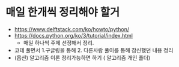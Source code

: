 # 매일 한개씩 정리해야 할거

  * https://www.delftstack.com/ko/howto/python/
  * https://docs.python.org/ko/3/tutorial/index.html 
    * 매일 하나씩 주제 선정해서 정리.
  * 코테 풀면서 1.구글링을 통해 2. 다른사람 풀이를 통해 참신했던 내용 정리
  * (옵션) 알고리즘 이론 정리가능하면 하기 ( 알고리즘 개인 폴더)  
